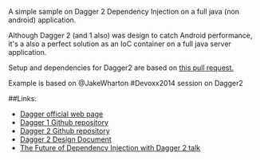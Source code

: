 A simple sample on Dagger 2 Dependency Injection on a full java (non android) application.

Although Dagger 2 (and 1 also) was design to catch Android performance,
it's a also a perfect solution as an IoC container on a full java server application.


Setup and dependencies for Dagger2 are based on [this pull request.](https://github.com/JakeWharton/u2020/pull/42/files#diff-ed0e94b729fde7f6d8995b93667cd615R20)

Example is based on @JakeWharton #Devoxx2014 session on Dagger2

##Links:
 - [Dagger official web page](http://square.github.io/dagger/)
 - [Dagger 1 Github repository](https://github.com/square/dagger)
 - [Dagger 2 Github repository](https://github.com/google/dagger)
 - [Dagger 2 Design Document](https://docs.google.com/document/d/1fwg-NsMKYtYxeEWe82rISIHjNrtdqonfiHgp8-PQ7m8/edit)
 - [The Future of Dependency Injection with Dagger 2 talk](http://cfp.devoxx.be/2014/talk/FCZ-2520/The_Future_of_Dependency_Injection_with_Dagger_2)